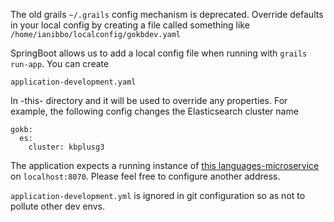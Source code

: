
The old grails `~/.grails` config mechanism is deprecated. Override defaults in your local config by
creating a file called something like `/home/ianibbo/localconfig/gokbdev.yaml`


SpringBoot allows us to add a local config file when running with `grails run-app`. You can create

`application-development.yaml`

In -this- directory and it will be used to override any properties. For example, the following config changes the Elasticsearch cluster name

```
gokb:
  es:
    cluster: kbplusg3
```

The application expects a running instance of [this languages-microservice](https://github.com/hbz/languages-microservice/) on `localhost:8070`. Please feel free to configure another address.

`application-development.yml` is ignored in git configuration so as not to pollute other dev envs.
